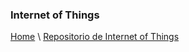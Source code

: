 ### Internet of Things

[Home](https://profesantiago.github.io) \ [Repositorio de Internet of Things](https://github.com/ProfeSantiago/IoT)
